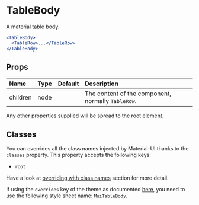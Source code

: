 # TableBody

A material table body.

```jsx
<TableBody>
  <TableRow>...</TableRow>
</TableBody>
```

## Props
| Name | Type | Default | Description |
|:-----|:-----|:--------|:------------|
| children | node |  | The content of the component, normally `TableRow`. |

Any other properties supplied will be spread to the root element.
## Classes

You can overrides all the class names injected by Material-UI thanks to the `classes` property.
This property accepts the following keys:
- `root`

Have a look at [overriding with class names](/customization/overrides#overriding-with-class-names)
section for more detail.

If using the `overrides` key of the theme as documented
[here](/customization/themes#customizing-all-instances-of-a-component-type),
you need to use the following style sheet name: `MuiTableBody`.
